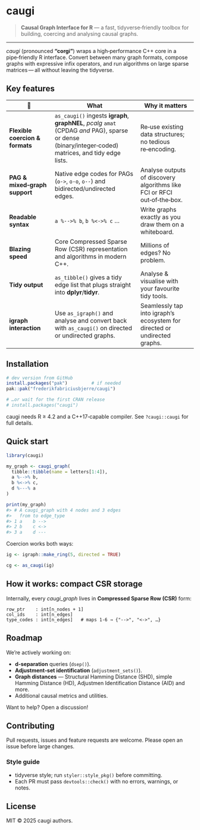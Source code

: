 # caugi&#x20;

> **Causal Graph Interface for R** — a fast, tidyverse‑friendly toolbox for building, coercing and analysing causal graphs.

---

*caugi* (pronounced **“corgi”**) wraps a high‑performance C++ core in a pipe‑friendly R interface. Convert between many graph formats, compose graphs with expressive infix operators, and run algorithms on large sparse matrices — all without leaving the tidyverse.

## Key features

| :rocket:                        | What                                                                                                                                                   | Why it matters                                                            |
| ------------------------------- | ------------------------------------------------------------------------------------------------------------------------------------------------------ | ------------------------------------------------------------------------- |
| **Flexible coercion & formats** | `as_caugi()` ingests **igraph**, **graphNEL**, *pcalg* `amat` (CPDAG *and* PAG), sparse or dense (binary/integer‑coded) matrices, and tidy edge lists. | Re‑use existing data structures; no tedious re‑encoding.                  |
| **PAG & mixed‑graph support**   | Native edge codes for PAGs (`o->`, `o-o`, `o--`) and bidirected/undirected edges.                                                                      | Analyse outputs of discovery algorithms like FCI or RFCI out‑of‑the‑box.  |
| **Readable syntax**             | `a %-->% b`, `b %<->% c` …                                                                                                                             | Write graphs exactly as you draw them on a whiteboard.                    |
| **Blazing speed**               | Core Compressed Sparse Row (CSR) representation and algorithms in modern C++.                                                                          | Millions of edges? No problem.                                            |
| **Tidy output**                 | `as_tibble()` gives a tidy edge list that plugs straight into **dplyr**/**tidyr**.                                                                     | Analyse & visualise with your favourite tidy tools.                       |
| **igraph interaction**                  | Use `as_igraph()` and analyse and convert back with `as_caugi()` on directed or undirected graphs.                                                                                                                         | Seamlessly tap into igraph’s ecosystem for directed or undirected graphs. |

## Installation

```r
# dev version from GitHub
install.packages("pak")         # if needed
pak::pak("frederikfabriciusbjerre/caugi")

# …or wait for the first CRAN release
# install.packages("caugi")
```

caugi needs R ≥ 4.2 and a C++17‑capable compiler. See `?caugi::caugi` for full details.

## Quick start

```r
library(caugi)

my_graph <- caugi_graph(
  tibble::tibble(name = letters[1:4]),
  a %-->% b,
  b %<->% c,
  d %---% a
)

print(my_graph)
#> # A caugi_graph with 4 nodes and 3 edges
#>   from to edge_type
#> 1 a    b -->
#> 2 b    c <->
#> 3 a    d ---
```

Coercion works both ways:

```r
ig <- igraph::make_ring(5, directed = TRUE)

cg <- as_caugi(ig)
```

## How it works: compact CSR storage

Internally, every *caugi\_graph* lives in **Compressed Sparse Row (CSR)** form:

```
row_ptr    : int[n_nodes + 1]
col_ids    : int[n_edges]
type_codes : int[n_edges]   # maps 1‑6 → {"-->", "<->", …}
```

## Roadmap

We’re actively working on:

* **d‑separation** queries (`dsep()`).
* **Adjustment‑set identification** (`adjustment_sets()`).
* **Graph distances** — Structural Hamming Distance (SHD), simple Hamming Distance (HD), Adjustmen Identification Distance (AID) and more.
* Additional causal metrics and utilities.

Want to help? Open a discussion!

## Contributing

Pull requests, issues and feature requests are welcome. Please open an issue before large changes.

### Style guide

* tidyverse style; run `styler::style_pkg()` before committing.
* Each PR must pass `devtools::check()` with no errors, warnings, or notes.

## License

MIT © 2025 caugi authors.

